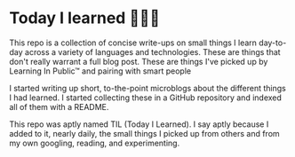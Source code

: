 # Today I learned 👨🏻‍💻

This repo is a collection of concise write-ups on small things I learn day-to-day across a variety of languages and technologies. These are things that don't really warrant a full blog post. These are things I've picked up by Learning In Public™ and pairing with smart people

I started writing up short, to-the-point microblogs about the different things I had learned. I started collecting these in a GitHub repository and indexed all of them with a README.

This repo was aptly named TIL \(Today I Learned\). I say aptly because I added to it, nearly daily, the small things I picked up from others and from my own googling, reading, and experimenting.

